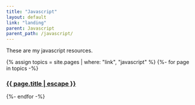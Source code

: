 ```yaml
---
title: "Javascript"
layout: default
link: "landing"
parent: Javascript
parent_path: /javascript/
---
```

These are my javascript resources.

{% assign topics = site.pages | where: "link", "javascript" %}
{%- for page in topics -%}
  <h3>
    <a class="post-link" href="{{ page.url | relative_url }}">
      {{ page.title | escape }}
    </a>
  </h3>
{%- endfor -%}